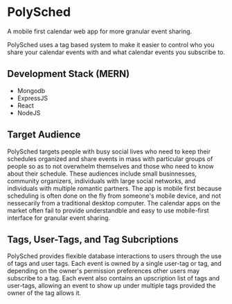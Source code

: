 # PolySched
A mobile first calendar web app for more granular event sharing.

PolySched uses a tag based system to make it easier to control who you share your calendar events with and what calendar events you subscribe to.

## Development Stack (MERN)
 - Mongodb
 - ExpressJS
 - React
 - NodeJS

## Target Audience
PolySched targets people with busy social lives who need to keep their schedules organized and share events in mass with particular groups of people so as to not overwhelm themselves and those who need to know about their schedule. These audiences include small businnesses, community organizers, individuals with large social networks, and individuals with multiple romantic partners. The app is mobile first because scheduling is often done on the fly from someone's mobile device, and not nessecarily from a traditional desktop computer. The calendar apps on the market often fail to provide understandble and easy to use mobile-first interface for granular event sharing.

## Tags, User-Tags, and Tag Subcriptions
PolySched provides flexible database interactions to users through the use of tags and user tags. Each event is owned by a single user-tag or tag, and depending on the owner's permission preferences other users may subscribe to a tag. Each event also contains an upscription list of tags and user-tags, allowing an event to show up under multiple tags provided the owner of the tag allows it.
